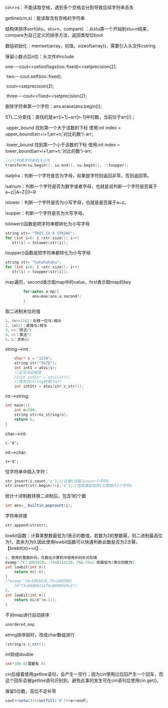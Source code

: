 cin>>s：不能读取空格，遇到多个空格会分割导致后续字符串丢失

getline(cin,s)：能读取含有空格的字符串

结构体排序sort(stu，stu+n，compare) ：从stu第一个开始到stu+n结束，compare为自己定义的排序方法，返回类型位bool

数组初始化：memset(array，初值，sizeof(array))，需要引入头文件cstring

保留小数点后n位：头文件#include<iomanip>

​								 one---cout<<setiosflags(ios::fixed)<<setprecision(2);

​								 two---cout.setf(ios::fixed);

​											cout<<setprecision(2);

​								 three---cout<<fixed<<setprecision(2);

删除字符串第一个字符：ans.erase(ans.begin());

STL二分查找：查找的是arr[i+1]~arr[n-1]中的数，当前位于arr[i]；

​						  upper_bound  找到第一个大于该数的下标  使用:int index = upper_bound(arr+i+1,arr+n,'对比的数')-arr;

​						  lower_bound  找到第一个小于该数的下标  使用:int index = lower_bound(arr+i+1,arr+n,'对比的数')-arr;

```c++
//stl转换字符串的大小写
transform(su.begin(), su.end(), su.begin(), ::toupper);
```

isalpha：判断一个字符是否为字母，如果是字符则返回非零，否则返回零。

isalnum：判断一个字符是否为数字或者字母，也就是说判断一个字符是否属于a~z||A~Z||0~9

islower：判断一个字符是否为小写字母，也就是是否属于a~z。

isupper：判断一个字符是否为大写字母。

tolower()函数是把字符串都转化为小写字母

```c++
string str= "THIS IS A STRING";
for (int i=0; i <str.size(); i++)
   str[i] = tolower(str[i]);
```

toupper()函数是把字符串都转化为小写字母

```c++
string str= "hahahahaha";
for (int i=0; i <str.size(); i++)
   str[i] = toupper(str[i]);
```

map遍历，second表示取map中的value，first表示取map的key

```c++
        for(auto& a:mp){
            ans=max(ans,a.second);
        }
```

取二进制末位的值

```c++
1、(n>>1)&1：右移一位与1相与
2、(n&1)：直接与1相与
3、>>：除法/2
4、<<：乘法*2
5、&：求余&1
```

string-->int :

```c++
	char* s = "1234";
	string str("5678");
	int intS = atoi(s);
	//此写法会报错
	//int intStr = atoi(str);
	//需先将string转成char*
	int intStr = atoi(str.c_str());
```

int-->string:

```c++
int main(){
    int n=100;
    string str=to_string(n);
    return 0;
}
```

char-->int:

```
c-'0';
```

int-->char:

```
1+'0';
```

往字符串中插入字符：

```c++
str.insert(i,count,'c');//在第i位插入count个字符c
str.insert(str.begin()+i,'c');//在距离起始的i位置插入1个字符c
```

统计十进制数转换二进制后，包含1的个数

```c++
int ans=__builtin_popcount(i);
```

字符串拼接

```c++
str.append(strstr);
```

lowbit函数：计算某整数最低为1表示的数值，若数为2的整数幂，则二进制最高位为1，其余为为0.因此使用lowbit函数可以快速判断此数是否为2次幂，【lowbit(n)==n】.

```c++
1、使用负整数补码，负数在计算机中使用补码形式存储
examp：74：1001010，-74=0110110，74&-74=2.即最低为1表示的数为2
int lowbit(int n){
    return n&(-n);
}
/*examp：74=1001010,73=1001001
    74^73=0000011&74=0000010=2*/
2、
int lowbit(int n){
    return n&(n^(n-1));
}
```

不对map进行自动排序

```c++
unordered_map
```

string排序超时，改成char数组进行

```java
(string)s.c_str();
```

int转成double

```java
int*100.0(需要有.0)
```

cin后接着使用getline语句，会产生一空行；因为cin使用过后回产生一个回车，而这个回车会被getline语句识别到。避免此事的发生可在cin语句后使用cin.get()。

保留5位数，高位不足补零

```java
cout<<setw(3)<<setfill('0')<<a<<endl;
```

